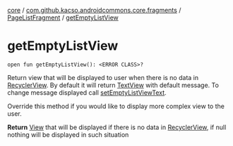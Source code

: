 [core](../../index.md) / [com.github.kacso.androidcommons.core.fragments](../index.md) / [PageListFragment](index.md) / [getEmptyListView](.)

# getEmptyListView

`open fun getEmptyListView(): <ERROR CLASS>?`

Return view that will be displayed to user when there is no data in [RecyclerView](#).
By default it will return [TextView](#) with default message. To change message displayed
call [setEmptyListViewText](set-empty-list-view-text.md).

Override this method if you would like to display more complex view to the user.

**Return**
[View](#) that will be displayed if there is no data in [RecyclerView](#), if null
nothing will be displayed in such situation

